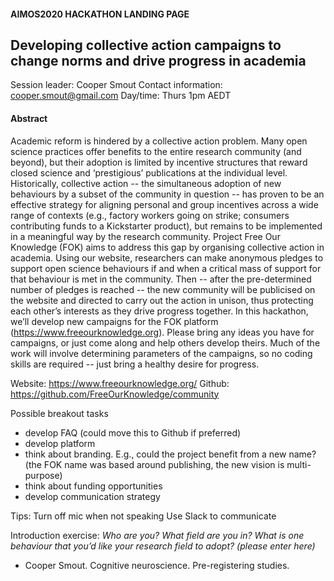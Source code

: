 #### AIMOS2020 HACKATHON LANDING PAGE
## Developing collective action campaigns to change norms and drive progress in academia 

Session leader: Cooper Smout
Contact information: cooper.smout@gmail.com
Day/time: Thurs 1pm AEDT

#### Abstract
Academic reform is hindered by a collective action problem. Many open science practices offer benefits to the entire research community (and beyond), but their adoption is limited by incentive structures that reward closed science and ‘prestigious’ publications at the individual level. Historically, collective action -- the simultaneous adoption of new behaviours by a subset of the community in question -- has proven to be an effective strategy for aligning personal and group incentives across a wide range of contexts (e.g., factory workers going on strike; consumers contributing funds to a Kickstarter product), but remains to be implemented in a meaningful way by the research community. Project Free Our Knowledge (FOK) aims to address this gap by organising collective action in academia. Using our website, researchers can make anonymous pledges to support open science behaviours if and when a critical mass of support for that behaviour is met in the community. Then -- after the pre-determined number of pledges is reached -- the new community will be publicised on the website and directed to carry out the action in unison, thus protecting each other’s interests as they drive progress together. In this hackathon, we’ll develop new campaigns for the FOK platform (https://www.freeourknowledge.org). Please bring any ideas you have for campaigns, or just come along and help others develop theirs. Much of the work will involve determining parameters of the campaigns, so no coding skills are required -- just bring a healthy desire for progress. 


Website: https://www.freeourknowledge.org/ 
Github: https://github.com/FreeOurKnowledge/community 

Possible breakout tasks
- develop FAQ (could move this to Github if preferred)
- develop platform 
- think about branding. E.g., could the project benefit from a new name? (the FOK name was based around publishing, the new vision is multi-purpose)
- think about funding opportunities
- develop communication strategy

Tips:
Turn off mic when not speaking
Use Slack to communicate


Introduction exercise:
*Who are you? What field are you in? What is one behaviour that you’d like your research field to adopt? (please enter here)*
* Cooper Smout. Cognitive neuroscience. Pre-registering studies.


